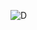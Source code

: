 ![D](https://upload-images.jianshu.io/upload_images/6393906-7ff2ca8887418074.png?imageMogr2/auto-orient/strip%7CimageView2/2/w/1240)
